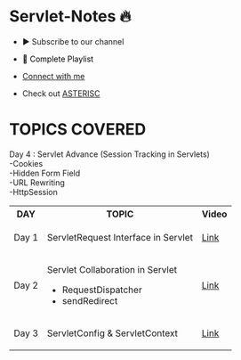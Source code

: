 # Servlet-Notes 🔥

- <a href="https://www.youtube.com/channel/UC874req7IgQzGOZ1MfTMlVA?sub_confirmation=1" title="Subscribe to Asterisc's YouTube Channel" style="background-color:#800080:#000000;text-decoration:none">▶ Subscribe to our channel </a>

- <a href="https://www.youtube.com/watch?v=Sfv22g9VZNI&list=PLuzT-U16Vgbva4BBUvKRLOzUHW6vfZ9Sk" title="Click here to access full Playlist on YouTube" style="background-color:#FFFFFF;color:#000000;text-decoration:none">📂 Complete Playlist</a>
 
<!-- href="https://github.com/kunal-kushwaha/DSA-Bootcamp-Java/tree/main/assignments" title="Click here to see Assignments related to this Course" style="background-color:#FFFFFF;color:#000000;text-decoration:none">✍️ Assignments (Solutions can be found on LeetCode itself)</a>-->

- [Connect with me](https://linktr.ee/chandrakant22)

- Check out [ASTERISC](https://linktr.ee/asterisc)

# TOPICS COVERED

<Table>

 <tr><th>DAY </th><th>TOPIC </th><th>Video</th></tr>

<tr>
 <td>
  
   Day 1
  
 </td>
 <td>
  
 ServletRequest Interface in Servlet 
 
 </td>
 <td>
  
  <a href="https://youtu.be/eLzh5XLvexI">Link</a>
  
 </td>
</tr>
 
 
 <tr>
 <td>
  
   Day 2
  
 </td>
 <td>
  
 Servlet Collaboration in Servlet
  <ul>
        <li>RequestDispatcher </li>
        <li>sendRedirect </li>
   
  </ul>
 
 </td>
 <td>
  
  <a href="https://youtu.be/eLzh5XLvexI">Link</a>
  
 </td>
</tr>
 

 <tr>
 <td>
  
   Day 3
  
 </td>
 <td>
  
 ServletConfig & ServletContext
 
 </td>
 <td>
  
  <a href="https://youtu.be/eLzh5XLvexI">Link</a>
  
 </td>
</tr>
 
 
Day 4 : Servlet Advance (Session Tracking in Servlets)<br/>
        -Cookies<br/>
        -Hidden Form Field<br/>
        -URL Rewriting<br/>
        -HttpSession<br/>
        
</Table>
